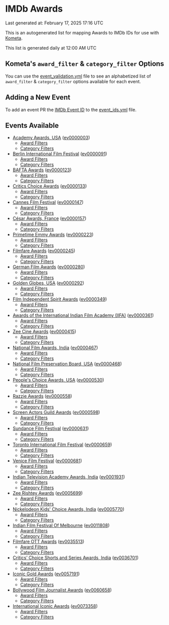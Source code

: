 # IMDb Awards

Last generated at: February 17, 2025 17:16 UTC

This is an autogenerated list for mapping Awards to IMDb IDs for use with [Kometa](https://github.com/Kometa-Team/Kometa).

This list is generated daily at 12:00 AM UTC 

## Kometa's `award_filter` & `category_filter` Options

You can use the [event_validation.yml](https://github.com/Kometa-Team/IMDb-Awards/blob/master/event_validation.yml) file to see an alphabetized list of `award_filter` & `category_filter` options available for each event.

## Adding a New Event

To add an event PR the [IMDb Event ID](https://www.imdb.com/event/all/) to the [event_ids.yml](https://github.com/Kometa-Team/IMDb-Awards/blob/master/event_ids.yml) file.

## Events Available

* [Academy Awards, USA](https://www.imdb.com/event/ev0000003) ([ev0000003](https://github.com/Kometa-Team/IMDb-Awards/blob/master/event_validation.yml#L1))
  * [Award Filters](https://github.com/Kometa-Team/IMDb-Awards/blob/master/event_validation.yml#L6)
  * [Category Filters](https://github.com/Kometa-Team/IMDb-Awards/blob/master/event_validation.yml#L14)
* [Berlin International Film Festival](https://www.imdb.com/event/ev0000091) ([ev0000091](https://github.com/Kometa-Team/IMDb-Awards/blob/master/event_validation.yml#L148))
  * [Award Filters](https://github.com/Kometa-Team/IMDb-Awards/blob/master/event_validation.yml#L153)
  * [Category Filters](https://github.com/Kometa-Team/IMDb-Awards/blob/master/event_validation.yml#L349)
* [BAFTA Awards](https://www.imdb.com/event/ev0000123) ([ev0000123](https://github.com/Kometa-Team/IMDb-Awards/blob/master/event_validation.yml#L627))
  * [Award Filters](https://github.com/Kometa-Team/IMDb-Awards/blob/master/event_validation.yml#L632)
  * [Category Filters](https://github.com/Kometa-Team/IMDb-Awards/blob/master/event_validation.yml#L665)
* [Critics Choice Awards](https://www.imdb.com/event/ev0000133) ([ev0000133](https://github.com/Kometa-Team/IMDb-Awards/blob/master/event_validation.yml#L1155))
  * [Award Filters](https://github.com/Kometa-Team/IMDb-Awards/blob/master/event_validation.yml#L1158)
  * [Category Filters](https://github.com/Kometa-Team/IMDb-Awards/blob/master/event_validation.yml#L1163)
* [Cannes Film Festival](https://www.imdb.com/event/ev0000147) ([ev0000147](https://github.com/Kometa-Team/IMDb-Awards/blob/master/event_validation.yml#L1264))
  * [Award Filters](https://github.com/Kometa-Team/IMDb-Awards/blob/master/event_validation.yml#L1269)
  * [Category Filters](https://github.com/Kometa-Team/IMDb-Awards/blob/master/event_validation.yml#L1436)
* [César Awards, France](https://www.imdb.com/event/ev0000157) ([ev0000157](https://github.com/Kometa-Team/IMDb-Awards/blob/master/event_validation.yml#L1666))
  * [Award Filters](https://github.com/Kometa-Team/IMDb-Awards/blob/master/event_validation.yml#L1670)
  * [Category Filters](https://github.com/Kometa-Team/IMDb-Awards/blob/master/event_validation.yml#L1675)
* [Primetime Emmy Awards](https://www.imdb.com/event/ev0000223) ([ev0000223](https://github.com/Kometa-Team/IMDb-Awards/blob/master/event_validation.yml#L1734))
  * [Award Filters](https://github.com/Kometa-Team/IMDb-Awards/blob/master/event_validation.yml#L1739)
  * [Category Filters](https://github.com/Kometa-Team/IMDb-Awards/blob/master/event_validation.yml#L1746)
* [Filmfare Awards](https://www.imdb.com/event/ev0000245) ([ev0000245](https://github.com/Kometa-Team/IMDb-Awards/blob/master/event_validation.yml#L2957))
  * [Award Filters](https://github.com/Kometa-Team/IMDb-Awards/blob/master/event_validation.yml#L2961)
  * [Category Filters](https://github.com/Kometa-Team/IMDb-Awards/blob/master/event_validation.yml#L2970)
* [German Film Awards](https://www.imdb.com/event/ev0000280) ([ev0000280](https://github.com/Kometa-Team/IMDb-Awards/blob/master/event_validation.yml#L3060))
  * [Award Filters](https://github.com/Kometa-Team/IMDb-Awards/blob/master/event_validation.yml#L3064)
  * [Category Filters](https://github.com/Kometa-Team/IMDb-Awards/blob/master/event_validation.yml#L3087)
* [Golden Globes, USA](https://www.imdb.com/event/ev0000292) ([ev0000292](https://github.com/Kometa-Team/IMDb-Awards/blob/master/event_validation.yml#L3160))
  * [Award Filters](https://github.com/Kometa-Team/IMDb-Awards/blob/master/event_validation.yml#L3165)
  * [Category Filters](https://github.com/Kometa-Team/IMDb-Awards/blob/master/event_validation.yml#L3173)
* [Film Independent Spirit Awards](https://www.imdb.com/event/ev0000349) ([ev0000349](https://github.com/Kometa-Team/IMDb-Awards/blob/master/event_validation.yml#L3339))
  * [Award Filters](https://github.com/Kometa-Team/IMDb-Awards/blob/master/event_validation.yml#L3342)
  * [Category Filters](https://github.com/Kometa-Team/IMDb-Awards/blob/master/event_validation.yml#L3351)
* [Awards of the International Indian Film Academy (IIFA)](https://www.imdb.com/event/ev0000361) ([ev0000361](https://github.com/Kometa-Team/IMDb-Awards/blob/master/event_validation.yml#L3391))
  * [Award Filters](https://github.com/Kometa-Team/IMDb-Awards/blob/master/event_validation.yml#L3394)
  * [Category Filters](https://github.com/Kometa-Team/IMDb-Awards/blob/master/event_validation.yml#L3405)
* [Zee Cine Awards](https://www.imdb.com/event/ev0000415) ([ev0000415](https://github.com/Kometa-Team/IMDb-Awards/blob/master/event_validation.yml#L3481))
  * [Award Filters](https://github.com/Kometa-Team/IMDb-Awards/blob/master/event_validation.yml#L3483)
  * [Category Filters](https://github.com/Kometa-Team/IMDb-Awards/blob/master/event_validation.yml#L3493)
* [National Film Awards, India](https://www.imdb.com/event/ev0000467) ([ev0000467](https://github.com/Kometa-Team/IMDb-Awards/blob/master/event_validation.yml#L3598))
  * [Award Filters](https://github.com/Kometa-Team/IMDb-Awards/blob/master/event_validation.yml#L3602)
  * [Category Filters](https://github.com/Kometa-Team/IMDb-Awards/blob/master/event_validation.yml#L3616)
* [National Film Preservation Board, USA](https://www.imdb.com/event/ev0000468) ([ev0000468](https://github.com/Kometa-Team/IMDb-Awards/blob/master/event_validation.yml#L3810))
  * [Award Filters](https://github.com/Kometa-Team/IMDb-Awards/blob/master/event_validation.yml#L3813)
  * [Category Filters](https://github.com/Kometa-Team/IMDb-Awards/blob/master/event_validation.yml#L3815)
* [People's Choice Awards, USA](https://www.imdb.com/event/ev0000530) ([ev0000530](https://github.com/Kometa-Team/IMDb-Awards/blob/master/event_validation.yml#L3818))
  * [Award Filters](https://github.com/Kometa-Team/IMDb-Awards/blob/master/event_validation.yml#L3821)
  * [Category Filters](https://github.com/Kometa-Team/IMDb-Awards/blob/master/event_validation.yml#L3824)
* [Razzie Awards](https://www.imdb.com/event/ev0000558) ([ev0000558](https://github.com/Kometa-Team/IMDb-Awards/blob/master/event_validation.yml#L4067))
  * [Award Filters](https://github.com/Kometa-Team/IMDb-Awards/blob/master/event_validation.yml#L4070)
  * [Category Filters](https://github.com/Kometa-Team/IMDb-Awards/blob/master/event_validation.yml#L4075)
* [Screen Actors Guild Awards](https://www.imdb.com/event/ev0000598) ([ev0000598](https://github.com/Kometa-Team/IMDb-Awards/blob/master/event_validation.yml#L4115))
  * [Award Filters](https://github.com/Kometa-Team/IMDb-Awards/blob/master/event_validation.yml#L4118)
  * [Category Filters](https://github.com/Kometa-Team/IMDb-Awards/blob/master/event_validation.yml#L4120)
* [Sundance Film Festival](https://www.imdb.com/event/ev0000631) ([ev0000631](https://github.com/Kometa-Team/IMDb-Awards/blob/master/event_validation.yml#L4146))
  * [Award Filters](https://github.com/Kometa-Team/IMDb-Awards/blob/master/event_validation.yml#L4149)
  * [Category Filters](https://github.com/Kometa-Team/IMDb-Awards/blob/master/event_validation.yml#L4200)
* [Toronto International Film Festival](https://www.imdb.com/event/ev0000659) ([ev0000659](https://github.com/Kometa-Team/IMDb-Awards/blob/master/event_validation.yml#L4318))
  * [Award Filters](https://github.com/Kometa-Team/IMDb-Awards/blob/master/event_validation.yml#L4321)
  * [Category Filters](https://github.com/Kometa-Team/IMDb-Awards/blob/master/event_validation.yml#L4377)
* [Venice Film Festival](https://www.imdb.com/event/ev0000681) ([ev0000681](https://github.com/Kometa-Team/IMDb-Awards/blob/master/event_validation.yml#L4454))
  * [Award Filters](https://github.com/Kometa-Team/IMDb-Awards/blob/master/event_validation.yml#L4459)
  * [Category Filters](https://github.com/Kometa-Team/IMDb-Awards/blob/master/event_validation.yml#L4801)
* [Indian Television Academy Awards, India](https://www.imdb.com/event/ev0001931) ([ev0001931](https://github.com/Kometa-Team/IMDb-Awards/blob/master/event_validation.yml#L5253))
  * [Award Filters](https://github.com/Kometa-Team/IMDb-Awards/blob/master/event_validation.yml#L5256)
  * [Category Filters](https://github.com/Kometa-Team/IMDb-Awards/blob/master/event_validation.yml#L5265)
* [Zee Rishtey Awards](https://www.imdb.com/event/ev0005699) ([ev0005699](https://github.com/Kometa-Team/IMDb-Awards/blob/master/event_validation.yml#L5456))
  * [Award Filters](https://github.com/Kometa-Team/IMDb-Awards/blob/master/event_validation.yml#L5458)
  * [Category Filters](https://github.com/Kometa-Team/IMDb-Awards/blob/master/event_validation.yml#L5460)
* [Nickelodeon Kids' Choice Awards, India](https://www.imdb.com/event/ev0005770) ([ev0005770](https://github.com/Kometa-Team/IMDb-Awards/blob/master/event_validation.yml#L5539))
  * [Award Filters](https://github.com/Kometa-Team/IMDb-Awards/blob/master/event_validation.yml#L5541)
  * [Category Filters](https://github.com/Kometa-Team/IMDb-Awards/blob/master/event_validation.yml#L5544)
* [Indian Film Festival Of Melbourne](https://www.imdb.com/event/ev0011808) ([ev0011808](https://github.com/Kometa-Team/IMDb-Awards/blob/master/event_validation.yml#L5579))
  * [Award Filters](https://github.com/Kometa-Team/IMDb-Awards/blob/master/event_validation.yml#L5581)
  * [Category Filters](https://github.com/Kometa-Team/IMDb-Awards/blob/master/event_validation.yml#L5593)
* [Filmfare OTT Awards](https://www.imdb.com/event/ev0035513) ([ev0035513](https://github.com/Kometa-Team/IMDb-Awards/blob/master/event_validation.yml#L5615))
  * [Award Filters](https://github.com/Kometa-Team/IMDb-Awards/blob/master/event_validation.yml#L5617)
  * [Category Filters](https://github.com/Kometa-Team/IMDb-Awards/blob/master/event_validation.yml#L5623)
* [Critics’ Choice Shorts and Series Awards, India](https://www.imdb.com/event/ev0036701) ([ev0036701](https://github.com/Kometa-Team/IMDb-Awards/blob/master/event_validation.yml#L5704))
  * [Award Filters](https://github.com/Kometa-Team/IMDb-Awards/blob/master/event_validation.yml#L5706)
  * [Category Filters](https://github.com/Kometa-Team/IMDb-Awards/blob/master/event_validation.yml#L5709)
* [Iconic Gold Awards](https://www.imdb.com/event/ev0057191) ([ev0057191](https://github.com/Kometa-Team/IMDb-Awards/blob/master/event_validation.yml#L5727))
  * [Award Filters](https://github.com/Kometa-Team/IMDb-Awards/blob/master/event_validation.yml#L5729)
  * [Category Filters](https://github.com/Kometa-Team/IMDb-Awards/blob/master/event_validation.yml#L5731)
* [Bollywood Film Journalist Awards](https://www.imdb.com/event/ev0060658) ([ev0060658](https://github.com/Kometa-Team/IMDb-Awards/blob/master/event_validation.yml#L5824))
  * [Award Filters](https://github.com/Kometa-Team/IMDb-Awards/blob/master/event_validation.yml#L5826)
  * [Category Filters](https://github.com/Kometa-Team/IMDb-Awards/blob/master/event_validation.yml#L5831)
* [International Iconic Awards](https://www.imdb.com/event/ev0073358) ([ev0073358](https://github.com/Kometa-Team/IMDb-Awards/blob/master/event_validation.yml#L5843))
  * [Award Filters](https://github.com/Kometa-Team/IMDb-Awards/blob/master/event_validation.yml#L5845)
  * [Category Filters](https://github.com/Kometa-Team/IMDb-Awards/blob/master/event_validation.yml#L5848)
